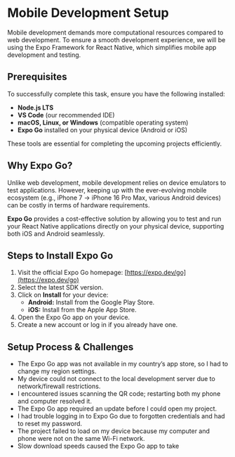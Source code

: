 # Mobile Development Setup

Mobile development demands more computational resources compared to web development. To ensure a smooth development experience, we will be using the Expo Framework for React Native, which simplifies mobile app development and testing.

## Prerequisites

To successfully complete this task, ensure you have the following installed:

- **Node.js LTS**
- **VS Code** (our recommended IDE)
- **macOS, Linux, or Windows** (compatible operating system)
- **Expo Go** installed on your physical device (Android or iOS)

These tools are essential for completing the upcoming projects efficiently.

## Why Expo Go?

Unlike web development, mobile development relies on device emulators to test applications. However, keeping up with the ever-evolving mobile ecosystem (e.g., iPhone 7 → iPhone 16 Pro Max, various Android devices) can be costly in terms of hardware requirements.

**Expo Go** provides a cost-effective solution by allowing you to test and run your React Native applications directly on your physical device, supporting both iOS and Android seamlessly.

## Steps to Install Expo Go

1. Visit the official Expo Go homepage: [https://expo.dev/go](https://expo.dev/go)
2. Select the latest SDK version.
3. Click on **Install** for your device:
   - **Android:** Install from the Google Play Store.
   - **iOS:** Install from the Apple App Store.
4. Open the Expo Go app on your device.
5. Create a new account or log in if you already have one.

## Setup Process & Challenges

- The Expo Go app was not available in my country’s app store, so I had to change my region settings.
- My device could not connect to the local development server due to network/firewall restrictions.
- I encountered issues scanning the QR code; restarting both my phone and computer resolved it.
- The Expo Go app required an update before I could open my project.
- I had trouble logging in to Expo Go due to forgotten credentials and had to reset my password.
- The project failed to load on my device because my computer and phone were not on the same Wi-Fi network.
- Slow download speeds caused the Expo Go app to take